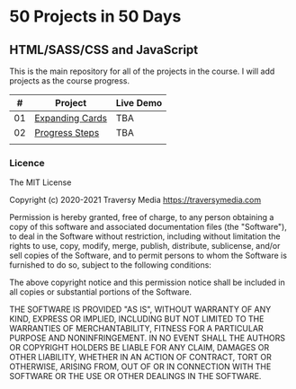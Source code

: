 # 50 Projects in 50 Days

## HTML/SASS/CSS and JavaScript

This is the main repository for all of the projects in the course. I will add projects as the course progress.

| #   | Project                                                                                        | Live Demo |
| --- | ---------------------------------------------------------------------------------------------- | --------- |
| 01  | [Expanding Cards](https://github.com/UnoMo/50-projects-in-50-days/tree/master/expanding-cards) | TBA       |
| 02  | [Progress Steps](https://github.com/UnoMo/50-projects-in-50-days/tree/master/progress-steps)   | TBA       |
|     |                                                                                                |           |

### Licence

The MIT License

Copyright (c) 2020-2021 Traversy Media https://traversymedia.com

Permission is hereby granted, free of charge, to any person obtaining a copy of this software and associated documentation files (the "Software"), to deal in the Software without restriction, including without limitation the rights to use, copy, modify, merge, publish, distribute, sublicense, and/or sell copies of the Software, and to permit persons to whom the Software is furnished to do so, subject to the following conditions:

The above copyright notice and this permission notice shall be included in all copies or substantial portions of the Software.

THE SOFTWARE IS PROVIDED "AS IS", WITHOUT WARRANTY OF ANY KIND, EXPRESS OR IMPLIED, INCLUDING BUT NOT LIMITED TO THE WARRANTIES OF MERCHANTABILITY, FITNESS FOR A PARTICULAR PURPOSE AND NONINFRINGEMENT. IN NO EVENT SHALL THE AUTHORS OR COPYRIGHT HOLDERS BE LIABLE FOR ANY CLAIM, DAMAGES OR OTHER LIABILITY, WHETHER IN AN ACTION OF CONTRACT, TORT OR OTHERWISE, ARISING FROM, OUT OF OR IN CONNECTION WITH THE SOFTWARE OR THE USE OR OTHER DEALINGS IN THE SOFTWARE.
